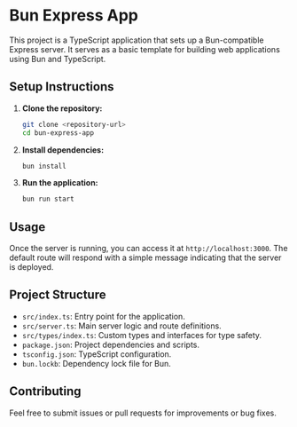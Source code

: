# Bun Express App

This project is a TypeScript application that sets up a Bun-compatible Express server. It serves as a basic template for building web applications using Bun and TypeScript.

## Setup Instructions

1. **Clone the repository:**
   ```bash
   git clone <repository-url>
   cd bun-express-app
   ```

2. **Install dependencies:**
   ```bash
   bun install
   ```

3. **Run the application:**
   ```bash
   bun run start
   ```

## Usage

Once the server is running, you can access it at `http://localhost:3000`. The default route will respond with a simple message indicating that the server is deployed.

## Project Structure

- `src/index.ts`: Entry point for the application.
- `src/server.ts`: Main server logic and route definitions.
- `src/types/index.ts`: Custom types and interfaces for type safety.
- `package.json`: Project dependencies and scripts.
- `tsconfig.json`: TypeScript configuration.
- `bun.lockb`: Dependency lock file for Bun.

## Contributing

Feel free to submit issues or pull requests for improvements or bug fixes.